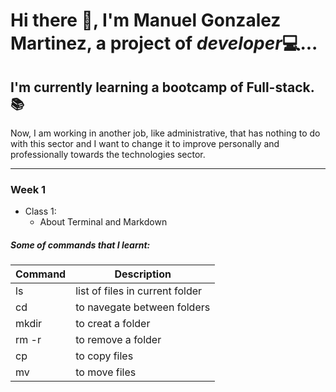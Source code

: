 <!-- > http://localhost:8080/mgonzalez/index.html
> npx @11ty/eleventy --serve   para pasarlo a html ojo tiene que ser desde la ruta donde esta el archivo -->
# Hi there 👋, I'm **Manuel Gonzalez Martinez**, a project of *developer*💻...

## I'm currently learning a bootcamp of Full-stack.📚

Now, I am working in another job, like administrative, that has nothing to do with this sector and I want to change it to improve personally and professionally towards the technologies sector.

------

### Week 1
  - Class 1:
    - About Terminal and Markdown
    
##### Some of commands that I learnt:

| Command | Description |
|---------|-------------|
| ls | list of files in current folder |
| cd | to navegate between folders |
| mkdir | to creat a folder |
| rm -r | to remove a folder |
| cp | to copy files |
| mv | to move files |


<!--
**manuelgm92/manuelgm92** is a ✨ _special_ ✨ repository because its `README.md` (this file) appears on your GitHub profile.

Here are some ideas to get you started:

- 🔭 I’m currently working on ...
- 🌱 I’m currently learning ...
- 👯 I’m looking to collaborate on ...
- 🤔 I’m looking for help with ...
- 💬 Ask me about ...
- 📫 How to reach me: ...
- 😄 Pronouns: ...
- ⚡ Fun fact: ...
-->
